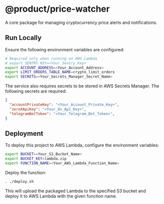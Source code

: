 # @product/price-watcher

A core package for managing cryptocurrency price alerts and notifications.

## Run Locally

Ensure the following environment variables are configured:

```bash
# Required only when running on AWS Lambda
# export SENTRY_KEY=<Your_Sentry_Key>
export ACCOUNT_ADDRESS=<Your_Account_Address>
export LIMIT_ORDERS_TABLE_NAME=crypto_limit_orders
export SECRETS=<Your_Secrets_Manager_Secret_Name>
```

The service also requires secrets to be stored in AWS Secrets Manager. The following secrets are required:

```json
{
  "accountPrivateKey": "<Your_Account_Private_Key>",
  "zeroXApiKey": "<Your_0x_Api_Key>",
  "telegramBotToken": "<Your_Telegram_Bot_Token>",
}
```

## Deployment

To deploy this project to AWS Lambda, configure the environment variables:

```bash
export BUCKET=<Your_S3_Bucket_Name>
export BUCKET_KEY=lambda.zip
export FUNCTION_NAME=<Your_AWS_Lambda_Function_Name>
```

Deploy the function:

```bash
. ./deploy.sh
```

This will upload the packaged Lambda to the specified S3 bucket and deploy it to AWS Lambda with the given function name.

